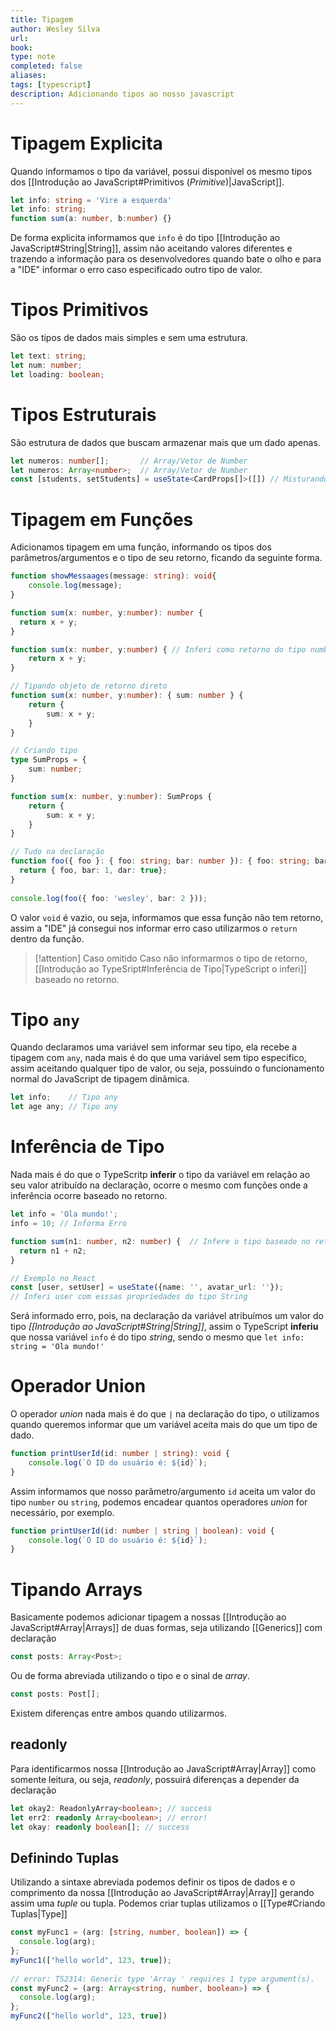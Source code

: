 ```yaml
---
title: Tipagem
author: Wesley Silva
url:
book:
type: note
completed: false
aliases:
tags: [typescript]
description: Adicionando tipos ao nosso javascript
---
```

# Tipagem Explicita
Quando informamos o tipo da variável, possui disponível os mesmo tipos dos [[Introdução ao JavaScript#Primitivos (*Primitive*)|JavaScript]].

```typescript
let info: string = 'Vire a esquerda'
let info: string;
function sum(a: number, b:number) {}
```

De forma explicita informamos que `info` é do tipo [[Introdução ao JavaScript#String|String]], assim não aceitando valores diferentes e trazendo a informação para os desenvolvedores quando bate o olho e para a "IDE" informar o erro caso especificado outro tipo de valor.

# Tipos Primitivos
São os tipos de dados mais simples e sem uma estrutura.

```typescript
let text: string;
let num: number;
let loading: boolean;
```

# Tipos Estruturais
São estrutura de dados que buscam armazenar mais que um dado apenas.

```typescript
let numeros: number[];       // Array/Vetor de Number
let numeros: Array<number>;  // Array/Vetor de Number
const [students, setStudents] = useState<CardProps[]>([]) // Misturando
```

# Tipagem em Funções
Adicionamos tipagem em uma função, informando os tipos dos parâmetros/argumentos e o tipo de seu retorno, ficando da seguinte forma.

```typescript
function showMessaages(message: string): void{
	console.log(message);
}

function sum(x: number, y:number): number {
  return x + y;
}

function sum(x: number, y:number) { // Inferi como retorno do tipo number.
	return x + y;
}

// Tipando objeto de retorno direto
function sum(x: number, y:number): { sum: number } {
	return {
		sum: x + y;
	}
}

// Criando tipo
type SumProps = {
	sum: number;
}

function sum(x: number, y:number): SumProps {
	return {
		sum: x + y;
	}
}

// Tudo na declaração
function foo({ foo }: { foo: string; bar: number }): { foo: string; bar: number; dar: boolean; } {
  return { foo, bar: 1, dar: true};
}
  
console.log(foo({ foo: 'wesley', bar: 2 }));
```

O valor `void` é vazio, ou seja, informamos que essa função não tem retorno, assim a "IDE" já consegui nos informar erro caso utilizarmos o `return` dentro da função.

>[!attention] Caso omitido
>Caso não informarmos o tipo de retorno, [[Introdução ao TypeSript#Inferência de Tipo|TypeScript o inferi]] baseado no retorno.

# Tipo `any`
Quando declaramos uma variável sem informar seu tipo, ela recebe a tipagem com `any`, nada mais é do que uma variável sem tipo especifico, assim aceitando qualquer tipo de valor, ou seja, possuindo o funcionamento normal do JavaScript de tipagem dinâmica.

```typescript
let info;    // Tipo any
let age any; // Tipo any
```

# Inferência de Tipo
Nada mais é do que o TypeScritp **inferir** o tipo da variável em relação ao seu valor atribuído na declaração, ocorre o mesmo com funções onde a inferência ocorre baseado no retorno.

```typescript
let info = 'Ola mundo!';
info = 10; // Informa Erro

function sum(n1: number, n2: number) {  // Infere o tipo baseado no retorno, neses caso number
  return n1 + n2;
}

// Exemplo no React
const [user, setUser] = useState({name: '', avatar_url: ''}); 
// Inferi user com esssas propriedades do tipo String
```

Será informado erro, pois, na declaração da variável atribuímos um valor do tipo _[[Introdução ao JavaScript#String|String]]_, assim o TypeScript **inferiu** que nossa variável `info` é do tipo _string_, sendo o mesmo que `let info: string = 'Ola mundo!'`

# Operador Union
O operador _union_ nada mais é do que `|` na declaração do tipo, o utilizamos quando queremos informar que um variável aceita mais do que um tipo de dado.

```typescript
function printUserId(id: number | string): void {
	console.log(`O ID do usuário é: ${id}`);
}
```

Assim informamos que nosso parâmetro/argumento `id` aceita um valor do tipo `number` ou `string`, podemos encadear quantos operadores _union_ for necessário, por exemplo.

```typescript
function printUserId(id: number | string | boolean): void {
	console.log(`O ID do usuário é: ${id}`);
}
```

# Tipando Arrays
Basicamente podemos adicionar tipagem a nossas [[Introdução ao JavaScript#Array|Arrays]] de duas formas, seja utilizando [[Generics]] com declaração

```ts
const posts: Array<Post>;
```

Ou de forma abreviada utilizando o tipo e o sinal de _array_.

```js
const posts: Post[];
```

Existem diferenças entre ambos quando utilizarmos.

## readonly
Para identificarmos nossa [[Introdução ao JavaScript#Array|Array]] como somente leitura, ou seja, _readonly_, possuirá diferenças a depender da declaração

```ts
let okay2: ReadonlyArray<boolean>; // success
let err2: readonly Array<boolean>; // error!
let okay: readonly boolean[]; // success
```

## Definindo Tuplas
Utilizando a sintaxe abreviada podemos definir os tipos de dados e o comprimento da nossa [[Introdução ao JavaScript#Array|Array]] gerando assim uma _tuple_ ou tupla.
Podemos criar tuplas utilizamos o [[Type#Criando Tuplas|Type]]

```ts
const myFunc1 = (arg: [string, number, boolean]) => {
  console.log(arg);
};
myFunc1(["hello world", 123, true]);
  
// error: TS2314: Generic type 'Array ' requires 1 type argument(s).
const myFunc2 = (arg: Array<string, number, boolean>) => {
  console.log(arg);
};
myFunc2(["hello world", 123, true])
```